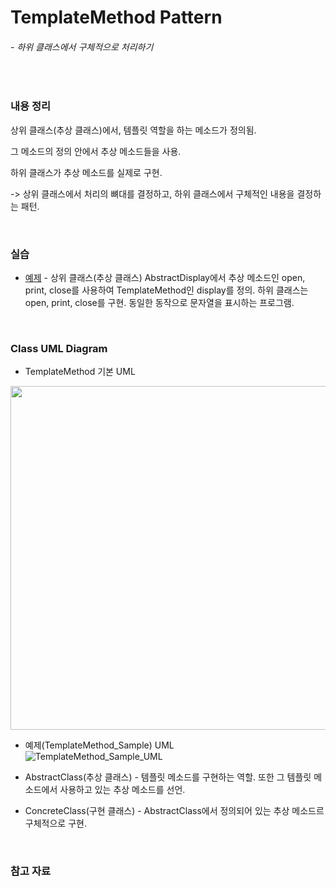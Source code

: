 # TemplateMethod Pattern
###### - 하위 클래스에서 구체적으로 처리하기
<br />

### 내용 정리

상위 클래스(추상 클래스)에서, 템플릿 역할을 하는 메소드가 정의됨.

그 메소드의 정의 안에서 추상 메소드들을 사용.

하위 클래스가 추상 메소드를 실제로 구현.

-> 상위 클래스에서 처리의 뼈대를 결정하고, 하위 클래스에서 구체적인 내용을 결정하는 패턴.

<br />

### 실습
* [예제](./TemplateMethod_Sample) - 상위 클래스(추상 클래스) AbstractDisplay에서 추상 메소드인 open, print, close를 사용하여 TemplateMethod인 display를 정의.
하위 클래스는 open, print, close를 구현. 동일한 동작으로 문자열을 표시하는 프로그램.

<br />

### Class UML Diagram
* TemplateMethod 기본 UML   
<img src="https://user-images.githubusercontent.com/35367660/117100296-53656200-adae-11eb-8513-975dce74394f.png" width="550">

* 예제(TemplateMethod_Sample) UML   
![TemplateMethod_Sample_UML](https://user-images.githubusercontent.com/35367660/113528312-2b41e200-95fb-11eb-9d1d-6b0ff9bf1b2f.PNG)

* AbstractClass(추상 클래스) - 템플릿 메소드를 구현하는 역할. 또한 그 템플릿 메소드에서 사용하고 있는 추상 메소드를 선언.
* ConcreteClass(구현 클래스) - AbstractClass에서 정의되어 있는 추상 메소드르 구체적으로 구현.

<br />

### 참고 자료
